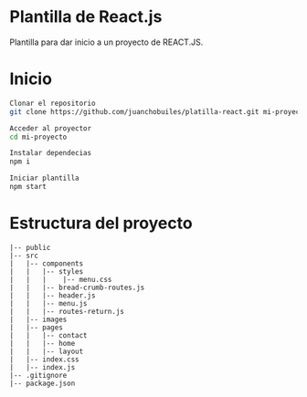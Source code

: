 # Plantilla de React.js

Plantilla para dar inicio a un proyecto de REACT.JS.

# Inicio

```bash
Clonar el repositorio
git clone https://github.com/juanchobuiles/platilla-react.git mi-proyecto

Acceder al proyector
cd mi-proyecto

Instalar dependecias
npm i

Iniciar plantilla
npm start

```

# Estructura del proyecto

```shell
|-- public
|-- src
|   |-- components
|   |   |-- styles
|   |   |    |-- menu.css
|   |   |-- bread-crumb-routes.js
|   |   |-- header.js
|   |   |-- menu.js
|   |   |-- routes-return.js
|   |-- images
|   |-- pages
|   |   |-- contact
|   |   |-- home
|   |   |-- layout
|   |-- index.css
|   |-- index.js
|-- .gitignore
|-- package.json
```
